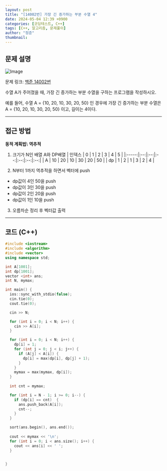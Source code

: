 ```yaml
---
layout: post
title: "[14002번] 가장 긴 증가하는 부분 수열 4"
date: 2024-05-04 12:39 +0900
categories: [코딩테스트, C++]
tags: [C++, 알고리즘, 문제풀이]
author: "정준"
thumbnail: 
---
```


## 문제 설명

![Image](https://github.com/user-attachments/assets/c77ac1fc-16f3-423c-8afa-0004c61ca88d)

문제 링크: [백준 14002번](https://www.acmicpc.net/problem/14002)

수열 A가 주어졌을 때, 가장 긴 증가하는 부분 수열을 구하는 프로그램을 작성하시오.

예를 들어, 수열 A = {10, 20, 10, 30, 20, 50} 인 경우에 가장 긴 증가하는 부분 수열은 A = {10, 20, 10, 30, 20, 50} 이고, 길이는 4이다.

---

## 접근 방법

**동적 계획법**\\
**역추적**

1. 크기가 N인 배열 A와 DP배열
| 인덱스 | 0  | 1  | 2  | 3  | 4  | 5  |
|:-----:|:--:|:--:|:--:|:--:|:--:|:--:|
|   A   | 10 | 20 | 10 | 30 | 20 | 50 |
|  dp   |  1 |  2 |  1 |  3 |  2 |  4  |


2. N부터 1까지 역추적을 하면서 벡터에 push
  - dp값이 4인 50을 push
  - dp값이 3인 30을 push
  - dp값이 2인 20을 push
  - dp값이 1인 10을 push

3. 오름차순 정리 후 벡터값 출력

---

## 코드 (C++)

```cpp
#include <iostream>
#include <algorithm>
#include <vector>
using namespace std;

int A[1001];
int dp[1001];
vector <int> ans;
int N, mymax;

int main() { 
  ios::sync_with_stdio(false);
  cin.tie(0);
  cout.tie(0);

  cin >> N;

  for (int i = 0; i < N; i++) {
    cin >> A[i];
  }

  for (int i = 0; i < N; i++) {
    dp[i] = 1;
    for (int j = 0; j < i; j++) {
      if (A[j] < A[i]) {
        dp[i] = max(dp[i], dp[j] + 1);
      }
    }
    mymax = max(mymax, dp[i]);
  }
  
  int cnt = mymax;

  for (int i = N - 1; i >= 0; i--) {
    if (dp[i] == cnt)  {
      ans.push_back(A[i]);
      cnt--;
    }
  }

  sort(ans.begin(), ans.end());
  
  cout << mymax << '\n';
  for (int i = 0; i < ans.size(); i++) {
    cout << ans[i] << ' ';
  }

  
}
```
